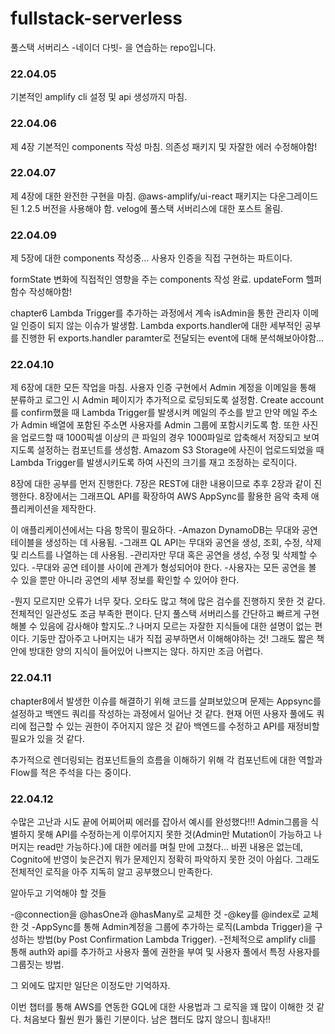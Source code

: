 # fullstack-serverless
풀스택 서버리스 -네이더 다빗- 을 연습하는 repo입니다.

### 22.04.05

기본적인 amplify cli 설정 및 api 생성까지 마침.

### 22.04.06

제 4장 기본적인 components 작성 마침. 의존성 패키지 및 자잘한 에러 수정해야함!

### 22.04.07

제 4장에 대한 완전한 구현을 마침. @aws-amplify/ui-react 패키지는 다운그레이드 된 1.2.5 버전을 사용해야 함.
velog에 풀스택 서버리스에 대한 포스트 올림.

### 22.04.09

제 5장에 대한 components 작성중... 사용자 인증을 직접  구현하는 파트이다.

formState 변화에 직접적인 영향을 주는 components 작성 완료. updateForm 헬퍼 함수 작성해야함!

chapter6 Lambda Trigger를 추가하는 과정에서 계속 isAdmin을 통한 관리자 이메일 인증이 되지 않는 이슈가 발생함.
Lambda exports.handler에 대한 세부적인 공부를 진행한 뒤 exports.handler paramter로 전달되는 event에 대해 분석해보아야함...

### 22.04.10

제 6장에 대한 모든 작업을 마침. 사용자 인증 구현에서 Admin 계정을 이메일을 통해 분류하고 로그인 시 Admin 페이지가 추가적으로 로딩되도록 설정함.
Create account를 confirm했을 때 Lambda Trigger를 발생시켜 메일의 주소를 받고 만약 메일 주소가 Admin 배열에 포함된 주소면 사용자를 Admin 그룹에 포함시키도록 함.
또한 사진을 업로드할 때 1000픽셀 이상의 큰 파일의 경우 1000파일로 압축해서 저장되고 보여지도록 설정하는 컴포넌트를 생성함.
Amazom S3 Storage에 사진이 업로드되었을 때 Lambda Trigger를 발생시키도록 하여 사진의 크기를 재고 조정하는 로직이다.

8장에 대한 공부를 먼저 진행한다. 7장은 REST에 대한 내용이므로 추후 2장과 같이 진행한다.
8장에서는 그래프QL API를 확장하여 AWS AppSync를 활용한 음악 축제 애플리케이션을 제작한다.

이 애플리케이션에서는 다음 항목이 필요하다.
-Amazon DynamoDB는 무대와 공연 테이블을 생성하는 데 사용됨.
-그래프 QL API는 무대와 공연을 생성, 조회, 수정, 삭제 및 리스트를 나열하는 데 사용됨.
-관리자만 무대 혹은 공연을 생성, 수정 및 삭제할 수 있다.
-무대와 공연 테이블 사이에 관계가 형성되어야 한다.
-사용자는 모든 공연을 볼 수 있을 뿐만 아니라 공연의 세부 정보를 확인할 수 있어야 한다.

-뭔지 모르지만 오류가 너무 잦다. 오타도 많고
책에 많은 검수를 진행하지 못한 것 같다. 전체적인 일관성도 조금 부족한 편이다.
단지 풀스택 서버리스를 간단하고 빠르게 구현해볼 수 있음에 감사해야 할지도..?
나머지 모르는 자잘한 지식들에 대한 설명이 없는 편이다.
기둥만 잡아주고 나머지는 내가 직접 공부하면서 이해해야하는 것!
그래도 짧은 책 안에 방대한 양의 지식이 들어있어 나쁘지는 않다. 하지만 조금 어렵다.

### 22.04.11

chapter8에서 발생한 이슈를 해결하기 위해 코드를 살펴보았으며 문제는 Appsync를 설정하고 백엔드 쿼리를 작성하는 과정에서 일어난 것 같다. 현재 어떤 사용자 풀에도 쿼리에 접근할 수 있는 권한이 주어지지 않은 것 같아 백엔드를 수정하고 API를 재정비할 필요가 있을 것 같다.

추가적으로 렌더링되는 컴포넌트들의 흐름을 이해하기 위해 각 컴포넌트에 대한 역할과 Flow를 적은 주석을 다는 중이다.

### 22.04.12

수많은 고난과 시도 끝에 어찌어찌 에러를 잡아서 예시를 완성했다!!!
Admin그룹을 식별하지 못해 API를 수정하는게 이루어지지 못한 것(Admin만 Mutation이 가능하고 나머지는 read만 가능하다.)에 대한 에러를 며칠 만에 고쳤다...
바뀐 내용은 없는데, Cognito에 반영이 늦은건지 뭐가 문제인지 정확히 파악하지 못한 것이 아쉽다. 그래도 전체적인 로직을 아주 지독히 알고 공부했으니 만족한다.

알아두고 기억해야 할 것들

-@connection을 @hasOne과 @hasMany로 교체한 것
-@key를 @index로 교체한 것
-AppSync를 통해 Admin계정을 그룹에 추가하는 로직(Lambda Trigger)을 구성하는 방법(by Post Confirmation Lambda Trigger).
-전체적으로 amplify cli를 통해 auth와 api를 추가하고 사용자 풀에 권한을 부여 및 사용자 풀에서 특정 사용자를 그룹짓는 방법.

그 외에도 많지만 일단은 이정도만 기억하자.

이번 챕터를 통해 AWS를 연동한 GQL에 대한 사용법과 그 로직을 꽤 많이 이해한 것 같다. 처음보다 훨씬 뭔가 뚫린 기분이다.
남은 챕터도 많지 않으니 힘내자!!